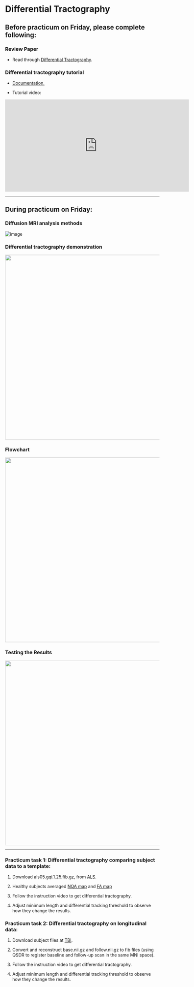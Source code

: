 # Differential Tractography

## Before practicum on Friday, please complete following:

### Review Paper

- Read through [Differential Tractography](https://github.com/frankyeh/Practicum/blob/gh-pages/Materials/paper/dT.pdf).

### Differential tractography tutorial

- [Documentation.](https://dsi-studio.labsolver.org/doc/gui_t3_dt.html)

- Tutorial video:
<iframe width="600" height="300" src="https://www.youtube.com/embed/EWOGQ3QTrnw" title="YouTube video player" frameborder="0" allow="accelerometer; autoplay; clipboard-write; encrypted-media; gyroscope; picture-in-picture" allowfullscreen></iframe>


---


## During practicum on Friday:

### Diffusion MRI analysis methods

![image](https://user-images.githubusercontent.com/275569/170546285-d395bf1c-2eaf-4840-81b7-bd81c4aa53bb.png)


### Differential tractography demonstration

<img src="https://user-images.githubusercontent.com/275569/170547111-2def629f-c5b2-4127-93b8-303dfbcf2ae3.png" width=600>

### Flowchart

<img src="https://user-images.githubusercontent.com/275569/170546907-eb6763b7-d36c-4b00-9d20-49571dcd874b.png" width=600>


### Testing the Results

<img src="https://user-images.githubusercontent.com/275569/170547010-76a8ab42-0463-42eb-acab-4424b150beac.png" width=600>


---

### Practicum task 1: Differential tractography comparing subject data to a template: 

1. Download als05.gqi.1.25.fib.gz, from [ALS](https://drive.google.com/drive/folders/1q7YdmjaR-8w-pBUYe0nENnm3fiGnP1Md?usp=sharing).

2. Healthy subjects averaged [NQA map](https://zenodo.org/record/6324701/files/Grid258_nqa.nii.gz?download=1) and [FA map](https://zenodo.org/record/6324701/files/Grid258_dti_fa.nii.gz?download=1)

3. Follow the instruction video to get differential tractography. 

4. Adjust minimum length and differential tracking threshold to observe how they change the results.

### Practicum task 2: Differential tractography on longitudinal data: 

1. Download subject files at [TBI](https://drive.google.com/drive/folders/1Dj59qTblO96Q2xDKaEjtsghMuT8FYE54).

2. Convert and reconstruct base.nii.gz and follow.nii.gz to fib files (using QSDR to register baseline and follow-up scan in the same MNI space).

3. Follow the instruction video to get differential tractography. 

4. Adjust minimum length and differential tracking threshold to observe how they change the results.

